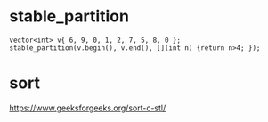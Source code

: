 # stable_partition
    vector<int> v{ 6, 9, 0, 1, 2, 7, 5, 8, 0 };
	stable_partition(v.begin(), v.end(), [](int n) {return n>4; });

# sort
https://www.geeksforgeeks.org/sort-c-stl/
